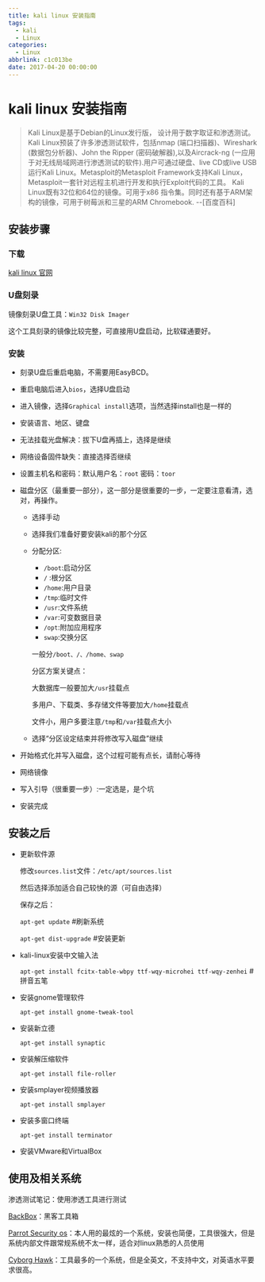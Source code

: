 ```yaml
---
title: kali linux 安装指南
tags:
  - kali
  - Linux
categories: 
  - Linux
abbrlink: c1c013be
date: 2017-04-20 00:00:00
---
```


# kali linux 安装指南

>Kali Linux是基于Debian的Linux发行版， 设计用于数字取证和渗透测试。Kali Linux预装了许多渗透测试软件，包括nmap (端口扫描器)、Wireshark (数据包分析器)、John the Ripper (密码破解器),以及Aircrack-ng (一应用于对无线局域网进行渗透测试的软件).用户可通过硬盘、live CD或live USB运行Kali Linux。Metasploit的Metasploit Framework支持Kali Linux，Metasploit一套针对远程主机进行开发和执行Exploit代码的工具。
Kali Linux既有32位和64位的镜像。可用于x86 指令集。同时还有基于ARM架构的镜像，可用于树莓派和三星的ARM Chromebook. --[百度百科]

<!-- more-->



## 安装步骤

### 下载

[kali linux 官网](https://www.kali.org/downloads/)



### U盘刻录

镜像刻录U盘工具：`Win32 Disk Imager`

这个工具刻录的镜像比较完整，可直接用U盘启动，比软碟通要好。



### 安装

- 刻录U盘后重启电脑，不需要用EasyBCD。

- 重启电脑后进入`bios`，选择U盘启动

- 进入镜像，选择`Graphical install`选项，当然选择install也是一样的

- 安装语言、地区、键盘

- 无法挂载光盘解决：拔下U盘再插上，选择是继续

- 网络设备固件缺失：直接选择否继续

- 设置主机名和密码：默认用户名：`root` 密码：`toor`

- 磁盘分区（最重要一部分），这一部分是很重要的一步，一定要注意看清，选对，再操作。
  - 选择手动
  - 选择我们准备好要安装kali的那个分区
  - 分配分区:
    - `/boot`:启动分区
    - `/` :根分区
    - `/home`:用户目录
    - `/tmp`:临时文件
    - `/usr`:文件系统
    - `/var`:可变数据目录
    - `/opt`:附加应用程序
    - `swap`:交换分区

    一般分`/boot、/、/home、swap`

    分区方案关键点：

    大数据库一般要加大`/usr`挂载点

    多用户、下载类、多存储文件等要加大`/home`挂载点

    文件小，用户多要注意`/tmp`和`/var`挂载点大小
  - 选择“分区设定结束并将修改写入磁盘”继续
  
- 开始格式化并写入磁盘，这个过程可能有点长，请耐心等待

- 网络镜像

- 写入引导（很重要一步）:一定选是，是个坑

- 安装完成



## 安装之后

- 更新软件源

  修改`sources.list`文件：`/etc/apt/sources.list`

  然后选择添加适合自己较快的源（可自由选择）

  保存之后：

  `apt-get update`      #刷新系统

  `apt-get dist-upgrade`         #安装更新

- kali-linux安装中文输入法

  `apt-get install fcitx-table-wbpy ttf-wqy-microhei ttf-wqy-zenhei`    #拼音五笔

- 安装gnome管理软件

  `apt-get install gnome-tweak-tool`

- 安装新立德

  `apt-get install synaptic`

- 安装解压缩软件

  `apt-get install file-roller`

- 安装smplayer视频播放器

  `apt-get install smplayer`

- 安装多窗口终端

  `apt-get install terminator`

- 安装VMware和VirtualBox



## 使用及相关系统

渗透测试笔记：使用渗透工具进行测试

[BackBox]()：黑客工具箱

[Parrot Security os]()：本人用的最炫的一个系统，安装也简便，工具很强大，但是系统内部文件跟常规系统不太一样，适合对linux熟悉的人员使用

[Cyborg Hawk]()：工具最多的一个系统，但是全英文，不支持中文，对英语水平要求很高。

